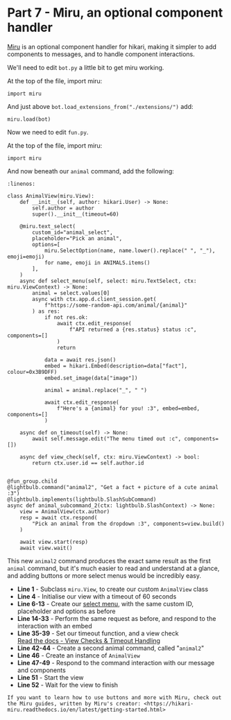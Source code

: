 # Part 7 - Miru, an optional component handler

[Miru](https://hikari-miru.readthedocs.io/en/latest/index.html) is an optional component handler for hikari, making it simpler to add components to messages, and to handle component interactions.

We'll need to edit `bot.py` a little bit to get miru working.

At the top of the file, import miru:

```{code-block} python
import miru
```

And just above `bot.load_extensions_from("./extensions/")` add:

```{code-block} python
miru.load(bot)
```

Now we need to edit `fun.py`.

At the top of the file, import miru:

```{code-block} python
import miru
```

And now beneath our `animal` command, add the following:

```{code-block} python
:linenos:

class AnimalView(miru.View):
    def __init__(self, author: hikari.User) -> None:
        self.author = author
        super().__init__(timeout=60)

    @miru.text_select(
        custom_id="animal_select",
        placeholder="Pick an animal",
        options=[
            miru.SelectOption(name, name.lower().replace(" ", "_"), emoji=emoji)
            for name, emoji in ANIMALS.items()
        ],
    )
    async def select_menu(self, select: miru.TextSelect, ctx: miru.ViewContext) -> None:
        animal = select.values[0]
        async with ctx.app.d.client_session.get(
            f"https://some-random-api.com/animal/{animal}"
        ) as res:
            if not res.ok:
                await ctx.edit_response(
                    f"API returned a {res.status} status :c", components=[]
                )
                return

            data = await res.json()
            embed = hikari.Embed(description=data["fact"], colour=0x3B9DFF)
            embed.set_image(data["image"])

            animal = animal.replace("_", " ")

            await ctx.edit_response(
                f"Here's a {animal} for you! :3", embed=embed, components=[]
            )

    async def on_timeout(self) -> None:
        await self.message.edit("The menu timed out :c", components=[])

    async def view_check(self, ctx: miru.ViewContext) -> bool:
        return ctx.user.id == self.author.id


@fun_group.child
@lightbulb.command("animal2", "Get a fact + picture of a cute animal :3")
@lightbulb.implements(lightbulb.SlashSubCommand)
async def animal_subcommand_2(ctx: lightbulb.SlashContext) -> None:
    view = AnimalView(ctx.author)
    resp = await ctx.respond(
        "Pick an animal from the dropdown :3", components=view.build()
    )

    await view.start(resp)
    await view.wait()
```

This new `animal2` command produces the exact same result as the first `animal` command, but it's much easier to read and understand at a glance, and adding buttons or more select menus would be incredibly easy.

- **Line 1** - Subclass `miru.View`, to create our custom `AnimalView` class
- **Line 4** - Initialise our view with a timeout of 60 seconds
- **Line 6-13** - Create our [select menu](https://hikari-miru.readthedocs.io/en/latest/api_references/select.html), with the same custom ID, placeholder and options as before
- **Line 14-33** - Perform the same request as before, and respond to the interaction with an embed
- **Line 35-39** - Set our timeout function, and a view check  
    [Read the docs - View Checks & Timeout Handling](https://hikari-miru.readthedocs.io/en/latest/guides/checks_timeout.html)
- **Line 42-44** - Create a second animal command, called "`animal2`"
- **Line 46** - Create an instance of `AnimalView`
- **Line 47-49** - Respond to the command interaction with our message and components
- **Line 51** - Start the view
- **Line 52** - Wait for the view to finish

```{note}
If you want to learn how to use buttons and more with Miru, check out the Miru guides, written by Miru's creator: <https://hikari-miru.readthedocs.io/en/latest/getting-started.html>
```